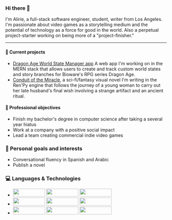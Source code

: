 ### Hi there 👋
I'm Alirie, a full-stack software engineer, student, writer from Los Angeles. I'm passionate about video games as a storytelling medium and the potential of technology as a force for good in the world. Also a perpetual project-starter working on being more of a "project-finisher."

----------------------------------

<!--
**AlirieGray/AlirieGray** is a ✨ _special_ ✨ repository because its `README.md` (this file) appears on your GitHub profile.

Here are some ideas to get you started:

- 🔭 I’m currently working on ...
- 🌱 I’m currently learning ...
- 👯 I’m looking to collaborate on ...
- 🤔 I’m looking for help with ...
- 💬 Ask me about ...
- 📫 How to reach me: ...
- 😄 Pronouns: she/her or he/him

- ⚡ Fun fact: ...
-->

#### :hatching_chick: Current projects
- [Dragon Age World State Manager app](https://github.com/AlirieGray/da-state-manager) A web app I'm working on in the MERN stack that allows users to create and track custom world states and story branches for Bioware's RPG series Dragon Age.  
- [Conduit of the Miracle](https://github.com/AlirieGray/prologue), a sci-fi/fantasy visual novel I'm writing in the Ren'Py engine that follows the journey of a young woman to carry out her late husband's final wish involving a strange artifact and an ancient ritual.

#### :telescope: Professional objectives
- Finish my bachelor's degree in computer science after taking a several year hiatus
- Work at a company with a positive social impact
- Lead a team creating commercial indie video games

### :rose: Personal goals and interests
- Conversational fluency in Spanish and Arabic
- Publish a novel

### :computer: Languages & Technologies

<ul>
 <li>
  <img width="100px" height="25px" src="https://img.shields.io/badge/javascript-%23323330.svg?style=for-the-badge&logo=javascript&logoColor=%23F7DF1E"> 
  <img width="100px" height="25px" src="https://img.shields.io/badge/react-%2320232a.svg?style=for-the-badge&logo=react&logoColor=%2361DAFB">
  <img width="100px" height="25px" src="https://img.shields.io/badge/typescript-%23007ACC.svg?style=for-the-badge&logo=typescript&logoColor=white">
 </li>
 <li>
  <img width="100px" height="25px" src="https://img.shields.io/badge/python-3670A0?style=for-the-badge&logo=python&logoColor=ffdd54">
  <img width="100px" height="25px" src="https://img.shields.io/badge/Linux-FCC624?style=for-the-badge&logo=linux&logoColor=black">
  <img width="100px" height="25px" src="https://img.shields.io/badge/unrealengine-%23313131.svg?style=for-the-badge&logo=unrealengine&logoColor=white">
 </li>
  
 <li>
  <img width="100px" height="25px" src="https://img.shields.io/badge/docker-%230db7ed.svg?style=for-the-badge&logo=docker&logoColor=white">
  <img width="100px" height="25px" src="https://img.shields.io/badge/kubernetes-%23326ce5.svg?style=for-the-badge&logo=kubernetes&logoColor=white">
  <img width="100px" height="25px" src="https://img.shields.io/badge/go-%2300ADD8.svg?style=for-the-badge&logo=go&logoColor=white"></ul>
  </li>
 </ul>
